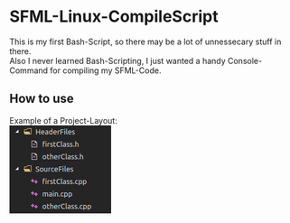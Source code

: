 # SFML-Linux-CompileScript

This is my first Bash-Script, so there may be a lot of unnessecary stuff in there.  
Also I never learned Bash-Scripting, I just wanted a handy Console-Command for compiling my SFML-Code.  

## How to use
Example of a Project-Layout:  
![Project-Layout](https://raw.githubusercontent.com/EineSalatgurke/SFML-Linux-CompileScript/master/projectLayout.png)
